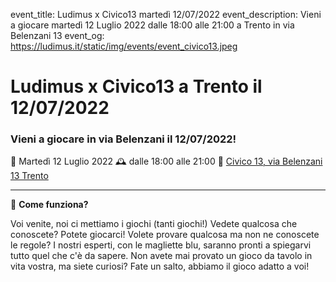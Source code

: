event_title: Ludimus x Civico13 martedì 12/07/2022
event_description: Vieni a giocare martedì 12 Luglio 2022 dalle 18:00 alle 21:00 a Trento in via Belenzani 13
event_og: https://ludimus.it/static/img/events/event_civico13.jpeg

# Ludimus x Civico13 a Trento il 12/07/2022

### Vieni a giocare in via Belenzani il 12/07/2022!

📅 Martedì 12 Luglio 2022
🕰 dalle 18:00 alle 21:00
📍 [Civico 13, via Belenzani 13 Trento](https://g.page/sportellogiovanitrentino?share)

---

🎲 **Come funziona?**

Voi venite, noi ci mettiamo i giochi (tanti giochi!)
Vedete qualcosa che conoscete? Potete giocarci!
Volete provare qualcosa ma non ne conoscete le regole? I nostri esperti, con le magliette blu, saranno pronti a spiegarvi tutto quel che c'è da sapere.
Non avete mai provato un gioco da tavolo in vita vostra, ma siete curiosi? Fate un salto, abbiamo il gioco adatto a voi!
